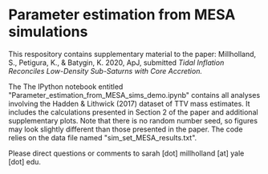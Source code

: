 Parameter estimation from MESA simulations
==================================================

This respository contains supplementary material to the paper:
Millholland, S., Petigura, K., \& Batygin, K. 2020, ApJ, submitted <i> Tidal Inflation Reconciles Low-Density Sub-Saturns with Core Accretion. </i> 

The The IPython notebook entitled "Parameter_estimation_from_MESA_sims_demo.ipynb" contains all analyses involving the Hadden \& Lithwick (2017) dataset of TTV mass estimates. It includes the calculations presented in Section 2 of 
the paper and additional supplementary plots. Note that there is no random number seed, so figures may look slightly different than those presented in the paper. The code relies on the data file named 
"sim_set_MESA_results.txt".  <br />


Please direct questions or comments to sarah [dot] millholland [at] yale [dot] edu.
